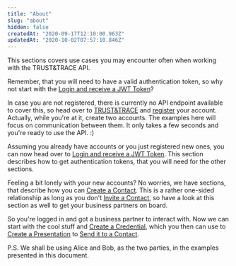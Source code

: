 ```yaml
---
title: "About"
slug: "about"
hidden: false
createdAt: "2020-09-17T12:10:00.963Z"
updatedAt: "2020-10-02T07:57:10.846Z"
---
```

This sections covers use cases you may encounter often when working with the TRUST&TRACE API.

Remember, that you will need to have a valid authentication token, so why not start with the [Login and receive a JWT Token]?

In case you are not registered, there is currently no API endpoint available to cover this, so head over to [TRUST&TRACE] and [register] your account. Actually, while you're at it, create two accounts. The examples here will focus on communication between them. It only takes a few seconds and you're ready to use the API. :)

Assuming you already have accounts or you just registered new ones, you can now head over to [Login and receive a JWT Token]. This section describes how to get authentication tokens, that you will need for the other sections.

Feeling a bit lonely with your new accounts? No worries, we have sections, that describe how you can [Create a Contact]. This is a rather one-sided relationship as long as you don't [Invite a Contact], so have a look at this section as well to get your business partners on board.

So you're logged in and got a business partner to interact with. Now we can start with the cool stuff and [Create a Credential], which you then can use to [Create a Presentation] to [Send it to a Contact].

P.S. We shall be using Alice and Bob, as the two parties, in the examples presented in this document.

[Create a Contact]: ref:create-a-contact
[Create a Credential]: ref:create-a-credential
[Create a Presentation]: ref:create-a-presentation
[register]: https://app.trust-trace.com/register
[Invite a Contact]: ref:invite-a-contact
[Login and receive a JWT Token]: ref:login-and-receive-a-jwt-token
[Send it to a Contact]: ref:send-credential-to-a-contact
[TRUST&TRACE]: https://app.trust-trace.com